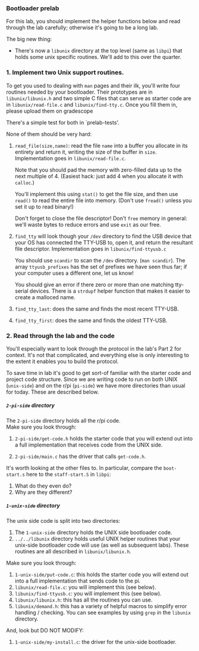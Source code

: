 ### Bootloader prelab

For this lab, you should implement the helper functions below and read
through the lab carefully; otherwise it's going to be a long lab.

The big new thing:
  - There's now a `libunix` directory at the top level (same as `libpi`)
    that holds some unix specific routines.  We'll add to this over
    the quarter.

### 1. Implement two Unix support routines.

To get you used to dealing with `man` pages and their ilk, you'll
write four routines needed by your bootloader.  Their prototypes are in
`libunix/libunix.h` and two simple C files that can serve as starter
code are in `libunix/read-file.c` and `libunix/find-tty.c`. Once you fill them
in, please upload them on gradescope

There's a simple test for both in `prelab-tests'.

None of them should be very hard:

  1. `read_file(size,name)`: read the file `name` into a buffer you
     allocate in its entirety and return it, writing the size of the
     buffer in `size`.  Implementation goes in `libunix/read-file.c`.

     Note that you should pad the memory with zero-filled data up
     to the next multiple of 4.  (Easiest hack: just add 4 when you
     allocate it with `calloc`.)

     You'll implement this using `stat()` to get the file size,
     and then use `read()` to read the entire file into memory.
     (Don't use `fread()` unless you set it up to read binary!)

     Don't forget to close the file descriptor!  Don't `free` memory
     in general: we'll waste bytes to reduce errors and use `exit`
     as our free.

  2. `find_tty` will look though your `/dev` directory to find the
     USB device that your OS has connected the TTY-USB to, open it,
     and return the resultant file descriptor.  Implementation goes in
     `libunix/find-ttyusb.c`

     You should use `scandir` to scan the `/dev` directory.  (`man
     scandir`).  The array `ttyusb_prefixes` has the set of prefixes
     we have seen thus far; if your computer uses a different one,
     let us know!

     You should give an error if there zero or more than one matching
     tty-serial devices.  There is a `strdupf` helper function that makes
     it easier to create a malloced name.

  3. `find_tty_last`: does the same and finds the most recent TTY-USB.
  4.  `find_tty_first`: does the same and finds the oldest TTY-USB.

### 2. Read through the lab and the code

You'll especially want to look through the protocol in the lab's Part
2 for context.  It's not that complicated, and everything else is only
interesting to the extent it enables you to build the protocol.

To save time in lab it's good to get sort-of familiar with the starter
code and project code structure.  Since we are writing code to run on both
UNIX (`unix-side`) and on the r/pi (`pi-side`) we have more directories
than usual for today.  These are described below.

##### `2-pi-side` directory

The `2-pi-side` directory holds all the r/pi code.  
Make sure you look through:

  1. `2-pi-side/get-code.h` holds the starter
      code that you will extend out into a full implementation that
      receives code from the UNIX side.

  2. `2-pi-side/main.c` has the driver that calls `get-code.h`.

It's worth looking at the other files to.  In particular, compare the `boot-start.s` 
here to the `staff-start.S` in `libpi`:
   1. What do they even do?
   2. Why are they different?

##### `1-unix-side` directory

The unix side code is split into two directories:
   1. The `1-unix-side` directory holds the UNIX side
      bootloader code.  
   2. `../../libunix` directory holds useful UNIX helper
      routines that your unix-side bootloader code will use (as
      well as subsequent labs).  These routines are all described in
      `libunix/libunix.h`.

Make sure you look through:
  1. `1-unix-side/put-code.c`: this holds the starter code you will extend
     out into a full implementation that sends code to the pi.
  2. `libunix/read-file.c`: you will implement this (see below).
  3. `libunix/find-ttyusb.c`: you will implement this (see below).
  4. `libunix/libunix.h`: this has all the routines you can use.
  5. `libunix/demand.h`: this has a variety of helpful macros to simplify
     error handling / checking.  You can see examples by using `grep` in
     the `libunix` directory.

And, look but DO NOT MODIFY:
  1. `1-unix-side/my-install.c`: the driver for the unix-side bootloader.
